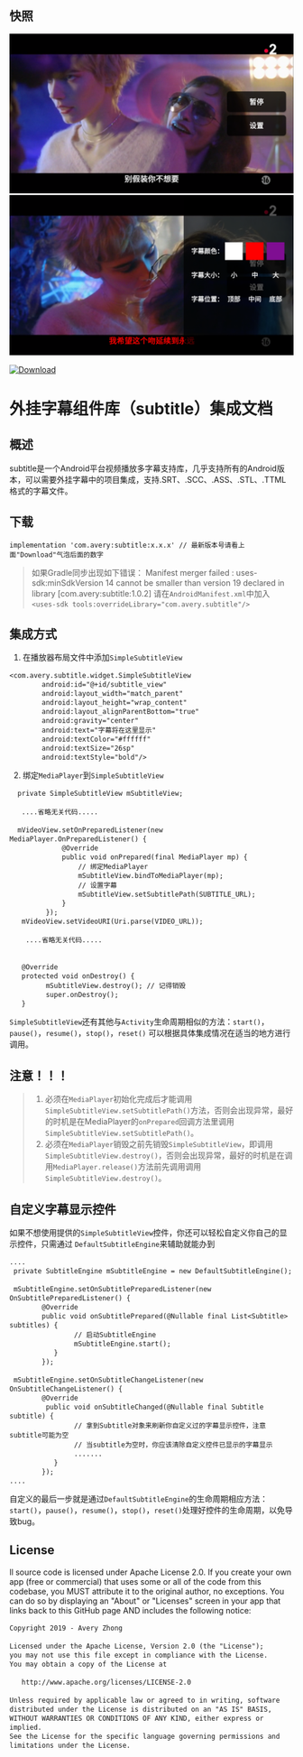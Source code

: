 ## 快照

![](screenshot/one.png)
![](screenshot/two.png)

[ ![Download](https://api.bintray.com/packages/averyzhong/AndroidRepo/subtitle/images/download.svg) ](https://bintray.com/averyzhong/AndroidRepo/subtitle/_latestVersion)

# 外挂字幕组件库（subtitle）集成文档


## 概述
subtitle是一个Android平台视频播放多字幕支持库，几乎支持所有的Android版本，可以需要外挂字幕中的项目集成，支持.SRT、.SCC、.ASS、.STL、.TTML格式的字幕文件。

## 下载

```
implementation 'com.avery:subtitle:x.x.x' // 最新版本号请看上面"Download"气泡后面的数字
```

>
> 如果Gradle同步出现如下错误：
> Manifest merger failed : uses-sdk:minSdkVersion 14 cannot be smaller than version 19 declared in library [com.avery:subtitle:1.0.2]
> 请在`AndroidManifest.xml`中加入`<uses-sdk tools:overrideLibrary="com.avery.subtitle"/>`
>

## 集成方式
1. 在播放器布局文件中添加`SimpleSubtitleView`

```
<com.avery.subtitle.widget.SimpleSubtitleView
        android:id="@+id/subtitle_view"
        android:layout_width="match_parent"
        android:layout_height="wrap_content"
        android:layout_alignParentBottom="true"
        android:gravity="center"
        android:text="字幕将在这里显示"
        android:textColor="#ffffff"
        android:textSize="26sp"
        android:textStyle="bold"/>

```

2. 绑定`MediaPlayer`到`SimpleSubtitleView`

```
  private SimpleSubtitleView mSubtitleView;

   ....省略无关代码.....

  mVideoView.setOnPreparedListener(new MediaPlayer.OnPreparedListener() {
             @Override
             public void onPrepared(final MediaPlayer mp) {
                 // 绑定MediaPlayer
                 mSubtitleView.bindToMediaPlayer(mp);
                 // 设置字幕
                 mSubtitleView.setSubtitlePath(SUBTITLE_URL);
             }
         });
   mVideoView.setVideoURI(Uri.parse(VIDEO_URL));

    ....省略无关代码.....


   @Override
   protected void onDestroy() {
         mSubtitleView.destroy(); // 记得销毁
         super.onDestroy();
   }

```

`SimpleSubtitleView`还有其他与`Activity`生命周期相似的方法：`start()`，`pause()`，`resume()`，`stop()`，`reset()` 可以根据具体集成情况在适当的地方进行调用。

## 注意！！！
> 1. 必须在`MediaPlayer`初始化完成后才能调用`SimpleSubtitleView.setSubtitlePath()`方法，否则会出现异常，最好的时机是在MediaPlayer的`onPrepared`回调方法里调用`SimpleSubtitleView.setSubtitlePath()`。
> 2. 必须在`MediaPlayer`销毁之前先销毁`SimpleSubtitleView`，即调用`SimpleSubtitleView.destroy()`，否则会出现异常，最好的时机是在调用`MediaPlayer.release()`方法前先调用调用`SimpleSubtitleView.destroy()`。


## 自定义字幕显示控件
如果不想使用提供的`SimpleSubtitleView`控件，你还可以轻松自定义你自己的显示控件，只需通过
`DefaultSubtitleEngine`来辅助就能办到

```
....
 private SubtitleEngine mSubtitleEngine = new DefaultSubtitleEngine();

 mSubtitleEngine.setOnSubtitlePreparedListener(new OnSubtitlePreparedListener() {
        @Override
        public void onSubtitlePrepared(@Nullable final List<Subtitle> subtitles) {
                // 启动SubtitleEngine
                mSubtitleEngine.start();
           }
        });

 mSubtitleEngine.setOnSubtitleChangeListener(new OnSubtitleChangeListener() {
        @Override
         public void onSubtitleChanged(@Nullable final Subtitle subtitle) {
                // 拿到Subtitle对象来刷新你自定义过的字幕显示控件，注意subtitle可能为空
                // 当subtitle为空时，你应该清除自定义控件已显示的字幕显示
                .......
           }
        });
....
```

自定义的最后一步就是通过`DefaultSubtitleEngine`的生命周期相应方法：`start()`，`pause()`，`resume()`，`stop()`，`reset()`处理好控件的生命周期，以免导致bug。

## License
ll source code is licensed under Apache License 2.0. If you create your own app (free or commercial) that uses some or all of the code from this codebase, you MUST attribute it to the original author, no exceptions. You can do so by displaying an "About" or "Licenses" screen in your app that links back to this GitHub page AND includes the following notice:
```
Copyright 2019 - Avery Zhong

Licensed under the Apache License, Version 2.0 (the "License");
you may not use this file except in compliance with the License.
You may obtain a copy of the License at

   http://www.apache.org/licenses/LICENSE-2.0

Unless required by applicable law or agreed to in writing, software
distributed under the License is distributed on an "AS IS" BASIS,
WITHOUT WARRANTIES OR CONDITIONS OF ANY KIND, either express or implied.
See the License for the specific language governing permissions and
limitations under the License.
```